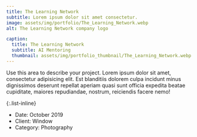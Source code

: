 ```yaml
---
title: The Learning Network
subtitle: Lorem ipsum dolor sit amet consectetur.
image: assets/img/portfolio/The_Learning_Network.webp
alt: The Learning Network company logo

caption:
  title: The Learning Network
  subtitle: AI Mentoring
  thumbnail: assets/img/portfolio_thumbnail/The_Learning_Network.webp
---
```

Use this area to describe your project. Lorem ipsum dolor sit amet, consectetur adipisicing elit. Est blanditiis dolorem culpa incidunt minus dignissimos deserunt repellat aperiam quasi sunt officia expedita beatae cupiditate, maiores repudiandae, nostrum, reiciendis facere nemo!

{:.list-inline}
- Date: October 2019
- Client: Window
- Category: Photography

